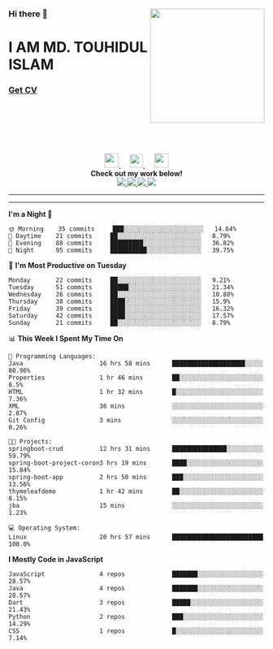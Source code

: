 <div>
<img align="right" width="225" height="225" src="https://touhid-jisan.github.io/img/about-us.png">
<div>
  <h3> </h3>
  <h3> </h3>
  <h3>Hi there 👋</h3>
  <h1>I AM MD. TOUHIDUL ISLAM</h1>
 <!-- <h3>Software Engineer</h3> -->
  <h3> <a href="https://touhid-jisan.github.io/pdf/Touhidul_Islam.pdf"><span>Get CV</span></a></h3>
</div>
</div>
<br/><br/><br/><br/><br/>

<p align="center">
  <a href= "https://www.instagram.com/touhid_jisan/">
    <img src="https://img.icons8.com/ios-glyphs/256/000000/instagram-new.svg" width="28px"/>
  </a>
  &emsp;
  <a href="https://www.linkedin.com/in/touhid-jisan/">
    <img src="https://img.icons8.com/ios-filled/256/000000/linkedin.svg" width="26px"/>
  </a>
  &emsp;
  <a href="http://touhid-jisan.github.io/">
    <img src="https://img.icons8.com/material/256/000000/globe--v1.png" width="28px"/>
  </a>
  <br> 
  <strong>Check out my work below!</strong><br>
  
  <a href="https://badges.pufler.dev/years/touhid-jisan?style=flat-square&color=black&logo=github">
    <img src="https://badges.pufler.dev/years/touhid-jisan?style=flat-square&color=black&logo=github">
  </a>
  <a href="https://github.com/touhid-jisan?tab=repositories">
    <img src="https://badges.pufler.dev/repos/touhid-jisan?style=flat-square&color=black&logo=github">
  </a>
  <a href="https://gist.github.com/touhid-jisan">
    <img src="https://badges.pufler.dev/gists/touhid-jisan?style=flat-square&color=black&logo=github">
  </a>
  <a href="https://github.com/touhid-jisan">
    <img src="https://badges.pufler.dev/commits/monthly/touhid-jisan?style=flat-square&color=black&logo=github">
  </a>
</p>
<hr><hr>
<!--
**touhid-jisan/touhid-jisan** is a ✨ _special_ ✨ repository because its `README.md` (this file) appears on your GitHub profile.

Here are some ideas to get you started:

- 🔭 I’m currently working on ...
- 🌱 I’m currently learning ...
- 👯 I’m looking to collaborate on ...
- 🤔 I’m looking for help with ...
- 💬 Ask me about ...
- 📫 How to reach me: ...
- 😄 Pronouns: ...
- ⚡ Fun fact: ...
-->

<!--START_SECTION:waka-->
**I'm a Night 🦉** 

```text
🌞 Morning    35 commits     ███░░░░░░░░░░░░░░░░░░░░░░   14.64% 
🌆 Daytime    21 commits     ██░░░░░░░░░░░░░░░░░░░░░░░   8.79% 
🌃 Evening    88 commits     █████████░░░░░░░░░░░░░░░░   36.82% 
🌙 Night      95 commits     ██████████░░░░░░░░░░░░░░░   39.75%

```
📅 **I'm Most Productive on Tuesday** 

```text
Monday       22 commits     ██░░░░░░░░░░░░░░░░░░░░░░░   9.21% 
Tuesday      51 commits     █████░░░░░░░░░░░░░░░░░░░░   21.34% 
Wednesday    26 commits     ██░░░░░░░░░░░░░░░░░░░░░░░   10.88% 
Thursday     38 commits     ████░░░░░░░░░░░░░░░░░░░░░   15.9% 
Friday       39 commits     ████░░░░░░░░░░░░░░░░░░░░░   16.32% 
Saturday     42 commits     ████░░░░░░░░░░░░░░░░░░░░░   17.57% 
Sunday       21 commits     ██░░░░░░░░░░░░░░░░░░░░░░░   8.79%

```


📊 **This Week I Spent My Time On** 

```text
💬 Programming Languages: 
Java                     16 hrs 58 mins      ████████████████████░░░░░   80.96% 
Properties               1 hr 46 mins        ██░░░░░░░░░░░░░░░░░░░░░░░   8.5% 
HTML                     1 hr 32 mins        █░░░░░░░░░░░░░░░░░░░░░░░░   7.36% 
XML                      36 mins             ░░░░░░░░░░░░░░░░░░░░░░░░░   2.87% 
Git Config               3 mins              ░░░░░░░░░░░░░░░░░░░░░░░░░   0.26%

🐱‍💻 Projects: 
springboot-crud          12 hrs 31 mins      ███████████████░░░░░░░░░░   59.79% 
spring-boot-project-coron3 hrs 19 mins       ████░░░░░░░░░░░░░░░░░░░░░   15.84% 
spring-boot-app          2 hrs 50 mins       ███░░░░░░░░░░░░░░░░░░░░░░   13.56% 
thymeleafdemo            1 hr 42 mins        ██░░░░░░░░░░░░░░░░░░░░░░░   8.15% 
jba                      15 mins             ░░░░░░░░░░░░░░░░░░░░░░░░░   1.23%

💻 Operating System: 
Linux                    20 hrs 57 mins      █████████████████████████   100.0%

```

**I Mostly Code in JavaScript** 

```text
JavaScript               4 repos             ███████░░░░░░░░░░░░░░░░░░   28.57% 
Java                     4 repos             ███████░░░░░░░░░░░░░░░░░░   28.57% 
Dart                     3 repos             █████░░░░░░░░░░░░░░░░░░░░   21.43% 
Python                   2 repos             ███░░░░░░░░░░░░░░░░░░░░░░   14.29% 
CSS                      1 repos             █░░░░░░░░░░░░░░░░░░░░░░░░   7.14%

```



<!--END_SECTION:waka-->
